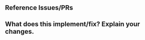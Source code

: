 ## Reference Issues/PRs
<!--
Example: Fixes #1234. Close #1234. See also #1234. Follow-up #1234.
Please use keywords (e.g., Fixes) to automatically close referenced issues.
-->

## What does this implement/fix? Explain your changes.

<!-- Describe the changes in this PR. A picture or video tells a thousand words. -->
